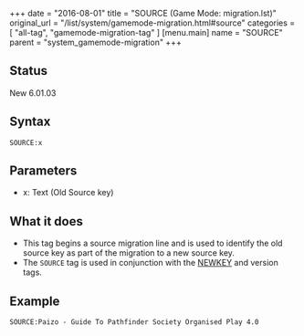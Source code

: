 +++
date = "2016-08-01"
title = "SOURCE (Game Mode: migration.lst)"
original_url = "/list/system/gamemode-migration.html#source"
categories = [ "all-tag", "gamemode-migration-tag" ]
[menu.main]
    name = "SOURCE"
    parent = "system_gamemode-migration"
+++

## Status

New 6.01.03

## Syntax

`SOURCE:x`

## Parameters

-   x: Text (Old Source key)



What it does
------------

-   This tag begins a source migration line and is used to identify the
    old source key as part of the migration to a new source key.
-   The `SOURCE` tag is used in conjunction with the
    [NEWKEY](/list/system/gamemode-migration/newkey.html) and
    version tags.

Example
-------

`SOURCE:Paizo - Guide To Pathfinder Society Organised Play 4.0`



